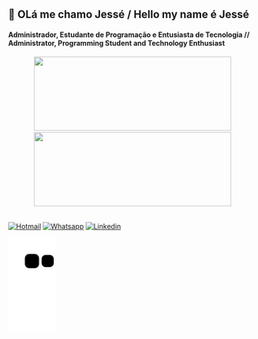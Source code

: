 ## 👋 OLá me chamo Jessé / Hello my name é Jessé
#### Administrador, Estudante de Programação e Entusiasta de Tecnologia // Administrator, Programming Student and Technology Enthusiast
<div align="center">
  <a href="https://github.com/Jesselima22">
  <img  justify-content="space-evenly" align-itens="center" width="400" height="150em" src="https://github-readme-stats.vercel.app/api?username=Jesselima22&show_icons=true&theme=merko&include_all_commits=true&count_private=true"/><img  justify-content="space-evenly" align-itens="center" width="400" height="150em" src="https://github-readme-stats.vercel.app/api/top-langs/?username=AndersonPort&layout=compact&langs_count=7&theme=merko"/>
</div>
  
  ##
 
<div> 
    
  [![Hotmail](https://img.shields.io/badge/-Hotmail-c14438?style=flat&logo=Gmail&logoColor=white)](mailto:jsslima22@hotmail.com)
  [![Whatsapp](https://img.shields.io/badge/-Whatsapp-4CA143?style=flat&labelColor=4CA143&logo=whatsapp&logoColor=white)](https://api.whatsapp.com/send?phone=5588992044759)
  [![Linkedin](https://img.shields.io/badge/-LinkedIn-blue?style=flat&logo=Linkedin&logoColor=white)](www.linkedin.com/in/jessé-lima-112655116)
 
  ![Snake animation](https://github.com/rafaballerini/rafaballerini/blob/output/github-contribution-grid-snake.svg)
 
</div>

